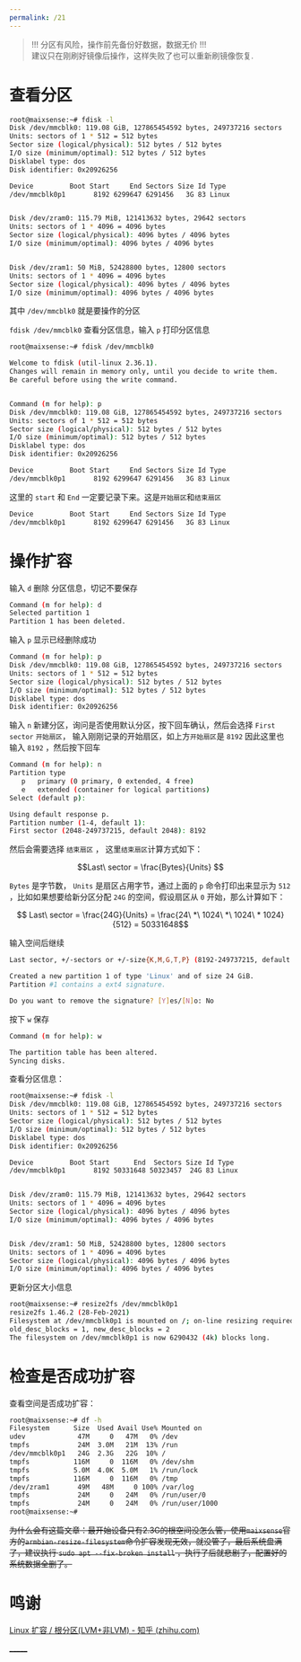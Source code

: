 ```yaml
---
permalink: /21
---
```

> !!! 分区有风险，操作前先备份好数据，数据无价 !!!  
> 建议只在刚刷好镜像后操作，这样失败了也可以重新刷镜像恢复.


# 查看分区

```bash
root@maixsense:~# fdisk -l
Disk /dev/mmcblk0: 119.08 GiB, 127865454592 bytes, 249737216 sectors
Units: sectors of 1 * 512 = 512 bytes
Sector size (logical/physical): 512 bytes / 512 bytes
I/O size (minimum/optimal): 512 bytes / 512 bytes
Disklabel type: dos
Disk identifier: 0x20926256

Device         Boot Start     End Sectors Size Id Type
/dev/mmcblk0p1       8192 6299647 6291456   3G 83 Linux


Disk /dev/zram0: 115.79 MiB, 121413632 bytes, 29642 sectors
Units: sectors of 1 * 4096 = 4096 bytes
Sector size (logical/physical): 4096 bytes / 4096 bytes
I/O size (minimum/optimal): 4096 bytes / 4096 bytes


Disk /dev/zram1: 50 MiB, 52428800 bytes, 12800 sectors
Units: sectors of 1 * 4096 = 4096 bytes
Sector size (logical/physical): 4096 bytes / 4096 bytes
I/O size (minimum/optimal): 4096 bytes / 4096 bytes
```

其中 `/dev/mmcblk0` 就是要操作的分区

`fdisk /dev/mmcblk0` 查看分区信息，输入 `p` 打印分区信息

```bash
root@maixsense:~# fdisk /dev/mmcblk0

Welcome to fdisk (util-linux 2.36.1).
Changes will remain in memory only, until you decide to write them.
Be careful before using the write command.


Command (m for help): p
Disk /dev/mmcblk0: 119.08 GiB, 127865454592 bytes, 249737216 sectors
Units: sectors of 1 * 512 = 512 bytes
Sector size (logical/physical): 512 bytes / 512 bytes
I/O size (minimum/optimal): 512 bytes / 512 bytes
Disklabel type: dos
Disk identifier: 0x20926256

Device         Boot Start     End Sectors Size Id Type
/dev/mmcblk0p1       8192 6299647 6291456   3G 83 Linux
```

这里的 `start` 和 `End` 一定要记录下来。这是`开始扇区`和`结束扇区`

```bash
Device         Boot Start     End Sectors Size Id Type
/dev/mmcblk0p1       8192 6299647 6291456   3G 83 Linux
```


# 操作扩容


输入 `d` 删除 分区信息，切记不要保存

```bash
Command (m for help): d
Selected partition 1
Partition 1 has been deleted.
```

输入 `p` 显示已经删除成功

```bash
Command (m for help): p
Disk /dev/mmcblk0: 119.08 GiB, 127865454592 bytes, 249737216 sectors
Units: sectors of 1 * 512 = 512 bytes
Sector size (logical/physical): 512 bytes / 512 bytes
I/O size (minimum/optimal): 512 bytes / 512 bytes
Disklabel type: dos
Disk identifier: 0x20926256
```

输入 `n` 新建分区，询问是否使用默认分区，按下回车确认，然后会选择 `First sector` `开始扇区`， 输入刚刚记录的开始扇区，如上方`开始扇区`是 `8192` 因此这里也输入 `8192` ，然后按下回车

```bash
Command (m for help): n
Partition type
   p   primary (0 primary, 0 extended, 4 free)
   e   extended (container for logical partitions)
Select (default p):

Using default response p.
Partition number (1-4, default 1):
First sector (2048-249737215, default 2048): 8192
```

然后会需要选择 `结束扇区` ， 这里`结束扇区`计算方式如下： 

$$Last\ sector = \frac{Bytes}{Units} $$

`Bytes` 是字节数， `Units` 是扇区占用字节，通过上面的 `p` 命令打印出来显示为 `512` ，比如如果想要给新分区分配 `24G` 的空间，假设扇区从 `0` 开始，那么计算如下：

$$ Last\ sector = \frac{24G}{Units} = \frac{24\ *\ 1024\ *\ 1024\ * 1024}{512} = 50331648$$

输入空间后继续

```bash
Last sector, +/-sectors or +/-size{K,M,G,T,P} (8192-249737215, default 249737215): 50331648

Created a new partition 1 of type 'Linux' and of size 24 GiB.
Partition #1 contains a ext4 signature.

Do you want to remove the signature? [Y]es/[N]o: No
```

按下 `w` 保存

```bash
Command (m for help): w

The partition table has been altered.
Syncing disks.
```

查看分区信息：

```bash
root@maixsense:~# fdisk -l
Disk /dev/mmcblk0: 119.08 GiB, 127865454592 bytes, 249737216 sectors
Units: sectors of 1 * 512 = 512 bytes
Sector size (logical/physical): 512 bytes / 512 bytes
I/O size (minimum/optimal): 512 bytes / 512 bytes
Disklabel type: dos
Disk identifier: 0x20926256

Device         Boot Start      End  Sectors Size Id Type
/dev/mmcblk0p1       8192 50331648 50323457  24G 83 Linux


Disk /dev/zram0: 115.79 MiB, 121413632 bytes, 29642 sectors
Units: sectors of 1 * 4096 = 4096 bytes
Sector size (logical/physical): 4096 bytes / 4096 bytes
I/O size (minimum/optimal): 4096 bytes / 4096 bytes


Disk /dev/zram1: 50 MiB, 52428800 bytes, 12800 sectors
Units: sectors of 1 * 4096 = 4096 bytes
Sector size (logical/physical): 4096 bytes / 4096 bytes
I/O size (minimum/optimal): 4096 bytes / 4096 bytes
```

更新分区大小信息

```bash
root@maixsense:~# resize2fs /dev/mmcblk0p1
resize2fs 1.46.2 (28-Feb-2021)
Filesystem at /dev/mmcblk0p1 is mounted on /; on-line resizing required
old_desc_blocks = 1, new_desc_blocks = 2
The filesystem on /dev/mmcblk0p1 is now 6290432 (4k) blocks long.
```


# 检查是否成功扩容

查看空间是否成功扩容：

```bash
root@maixsense:~# df -h
Filesystem      Size  Used Avail Use% Mounted on
udev             47M     0   47M   0% /dev
tmpfs            24M  3.0M   21M  13% /run
/dev/mmcblk0p1   24G  2.3G   22G  10% /
tmpfs           116M     0  116M   0% /dev/shm
tmpfs           5.0M  4.0K  5.0M   1% /run/lock
tmpfs           116M     0  116M   0% /tmp
/dev/zram1       49M   48M     0 100% /var/log
tmpfs            24M     0   24M   0% /run/user/0
tmpfs            24M     0   24M   0% /run/user/1000
root@maixsense:~#
```


~~为什么会有这篇文章：最开始设备只有2.3G的根空间没怎么管，使用`maixsense`官方的`armbian-resize-filesystem`命令扩容发现无效，就没管了，最后系统盘满了，建议执行 `sudo apt --fix-broken install` ，执行了后就悲剧了，配置好的系统数据全删了。~~


# 鸣谢

[Linux 扩容 / 根分区(LVM+非LVM) - 知乎 (zhihu.com)](https://zhuanlan.zhihu.com/p/83340525)



[_____](WB/Develop/Embedded/Voice%20Assistant/Voice%20Assistant.md)
